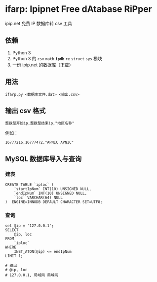 # ifarp: Ipipnet Free dAtabase RiPper
ipip.net 免费 IP 数据库转 csv 工具

## 依赖

1. Python 3
2. Python 3 的 `csv` `math` **`ipdb`** `re` `struct` `sys` 模块
3. 一份 ipip.net 的数据库（[下载](https://www.ipip.net/free_download/)）

## 用法

```
ifarp.py <数据库文件.dat> <输出.csv>
```

## 输出 csv 格式

```
整数型开始ip,整数型结束ip,"地区名称"
```

例如：
```
16777216,16777472,"APNIC APNIC"
```

## MySQL 数据库导入与查询

### 建表

```
CREATE TABLE `iploc` (
    `startIpNum` INT(10) UNSIGNED NULL,
    `endIpNum` INT(10) UNSIGNED NULL,
    `loc` VARCHAR(64) NULL
)  ENGINE=INNODB DEFAULT CHARACTER SET=UTF8;
```

### 查询

```
set @ip = '127.0.0.1';
SELECT
    @ip, loc
FROM
    `iploc`
WHERE
    INET_ATON(@ip) <= endIpNum
LIMIT 1;

# 输出
# @ip, loc
# 127.0.0.1, 局域网 局域网
```
